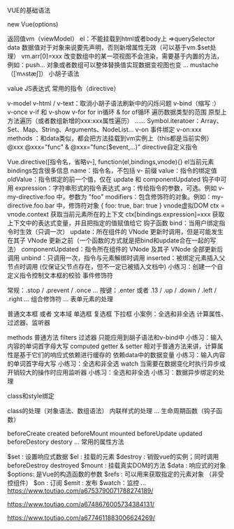 VUE的基础语法

new Vue(options)

返回值vm（viewModel）
el：不能挂载到html或者body上 =>querySelector
data
数据值对于对象来说要先声明，否则新增属性无效（可以基于vm.$set处理）
vm.arr[0]=xxx 改变数组中的某一项视图不会渲染，需要基于内置的方法，例如：push...
对象或者数组可以整体替换值实现数据变视图也变
...
mustache（[ˈmʌstæʃ]） 小胡子语法

value
JS表达式
常用的指令（directive）

v-model
v-html / v-text：取消小胡子语法刷新中的闪烁问题
v-bind（缩写 :）
v-once
v-if 和 v-show
v-for
for in循环 & for of循环
遍历数据类型的范围
原型上方法遍历（或者数组新增的xxx:xxx属性遍历）
......
Symbol.iteratoer：Array、Set、Map、String、Arguments、NodeList...
v-on 事件绑定
v-on:xxx
methods ：和data类似，都会把方法挂载到vm实例上（this都是当前实例）
@xxx
@xxx="func" & @xxx="func($event,...)"
directive自定义指令

Vue.directive([指令名，省略v-], function(el,bindings,vnode){}
el当前元素
bindings包含很多信息
name：指令名，不包括 v- 前缀
value：指令的绑定值
oldValue：指令绑定的前一个值，仅在 update 和 componentUpdated 钩子中可用
expression：字符串形式的指令表达式
arg：传给指令的参数，可选。例如 v-my-directive:foo 中，参数为 "foo"
modifiers：包含修饰符的对象。例如：my-directive.foo.bar 中，修饰符对象 { foo: true, bar: true }
vnode虚拟DOM
ctx = vnode.context 获取当前元素所在的上下文
ctx[bindings.expression]=xxx 获取上下文中的表达式变量，并且把指定的值赋值给它
钩子函数
bind：当用户绑定指令时生效（只调一次）
update：所在组件的 VNode 更新时调用，但是可能发生在其子 VNode 更新之前（一个函数的方式就是把bind和update合在一起的写法）
componentUpdated：指令所在组件的 VNode 及其子 VNode 全部更新后调用
unbind：只调用一次，指令与元素解绑时调用
inserted：被绑定元素插入父节点时调用 (仅保证父节点存在，但不一定已被插入文档中)
小练习：创建一个自定义指令控制文本框的校验
事件修饰符

常规：.stop / .prevent / .once ...
按键：.enter 或者 .13 / .up / .down / .left / .right ...
组合修饰符
...
表单元素的处理

普通文本框 或者 文本域
单选框
复选框
下拉框
小案例：全选和非全选
计算属性、过滤器、监听器

methods 普通方法
filters 过滤器
只能应用到胡子语法和v-bind中
小练习：输入内容的单词首字母大写
computed
getter & setter
相对于普通方法来讲，计算属性是基于它们的响应式依赖进行缓存的
依赖data中的数据变量
小练习：输入内容的单词首字母大写
小练习：全选和非全选
watch
当需要在数据变化时执行异步或开销较大的操作时应用监听器
小练习：全选和非全选
小练习：数据异步绑定的处理

class和style绑定

class的处理（对象语法、数组语法）
内联样式的处理
...
生命周期函数（钩子函数）

beforeCreate
created
beforeMount
mounted
beforeUpdate
updated
beforeDestory
destory
...
常用的属性方法

$set : 设置响应式数据
$el : 挂载的元素
$destroy : 销毁vue的实例；同时调用beforeDestroy destroyed
$mount : 挂载真实DOM的方法
$data : 响应式的对象
$options: 是Vue的构造函数的参数
$refs : 可以用来获取指定的元素对象 （非受控组件）
$on : 订阅
$emit : 发布
$watch：监控
...
https://www.toutiao.com/a6753790071788274189/

https://www.toutiao.com/a6748676005734384131/

https://www.toutiao.com/a6774611883006624269/
